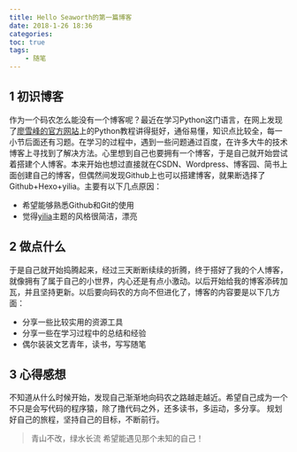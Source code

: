 ```yaml
---
title: Hello Seaworth的第一篇博客
date: 2018-1-26 18:36
categories:
toc: true
tags:
	- 随笔
---
```

## 1 初识博客
作为一个码农怎么能没有一个博客呢？最近在学习Python这门语言，在网上发现了[廖雪峰的官方网站](https://www.liaoxuefeng.com/wiki/0014316089557264a6b348958f449949df42a6d3a2e542c000)上的Python教程讲得挺好，通俗易懂，知识点比较全，每一小节后面还有习题。在学习的过程中，遇到一些问题通过百度，在许多大牛的技术博客上寻找到了解决方法。心里想到自己也要拥有一个博客，于是自己就开始尝试着搭建个人博客。本来开始也想过直接就在CSDN、Wordpress、博客园、简书上面创建自己的博客，但偶然间发现Github上也可以搭建博客，就果断选择了Github+Hexo+yilia。<!-- more -->主要有以下几点原因：
* 希望能够熟悉Github和Git的使用
* 觉得[yilia](http://litten.me/)主题的风格很简洁，漂亮
 
## 2 做点什么
于是自己就开始捣腾起来，经过三天断断续续的折腾，终于搭好了我的个人博客，就像拥有了属于自己的小世界，内心还是有点小激动。以后开始给我的博客添砖加瓦，并且坚持更新。以后要向码农的方向不但进化了，博客的内容要是以下几方面：
* 分享一些比较实用的资源工具
* 分享一些在学习过程中的总结和经验
* 偶尔装装文艺青年，读书，写写随笔

## 3 心得感想
不知道从什么时候开始，发现自己渐渐地向码农之路越走越近。希望自己成为一个不只是会写代码的程序猿，除了撸代码之外，还多读书，多运动，多分享。
规划好自己的旅程，坚持自己的目标，不断前行。
>青山不改，绿水长流
>希望能遇见那个未知的自己！